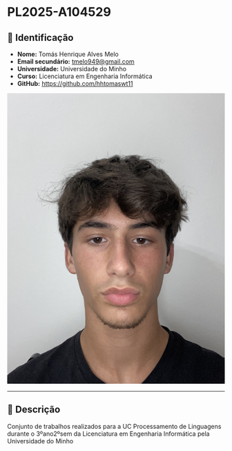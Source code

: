 # PL2025-A104529

## 📌 Identificação

- **Nome:** Tomás Henrique Alves Melo
- **Email secundário:** tmelo949@gmail.com
- **Universidade:** Universidade do Minho
- **Curso:** Licenciatura em Engenharia Informática
- **GitHub:** https://github.com/hhtomaswt11

![A104529 - Tomás Melo](assets/perfil.jpg)

---

## 📂 Descrição 

Conjunto de trabalhos realizados para a UC Processamento de Linguagens durante o 3ºano2ºsem da Licenciatura em Engenharia Informática pela Universidade do Minho
<!--
---

## 🛠️ Tecnologias Utilizadas  

🔹 **Linguagens:** Python, JavaScript, C, C++, SQL  
🔹 **Ferramentas:** Git, VS Code, Jupyter Notebook, Docker  
🔹 **Frameworks & Bibliotecas:** React, Node.js, Flask, Pandas, NumPy  

---

## 📜 Licença  

Este projeto está sob a licença [MIT License](LICENSE).  

---

### 📩 Contacto  

Se quiseres entrar em contacto, podes enviar um email para [Teu Email] ou conectar-te pelo [Teu Perfil no GitHub].  

--- -->
